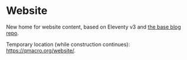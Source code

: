 # Website

New home for website content, based on Eleventy v3 and [the base blog repo](https://github.com/11ty/eleventy-base-blog).

Temporary location (while construction continues): <https://qmacro.org/website/>.
